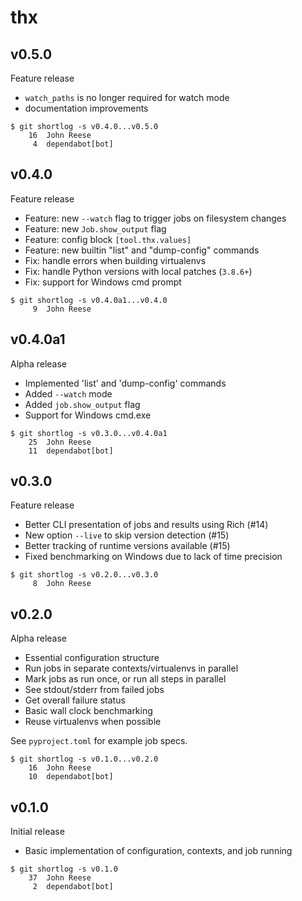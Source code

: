 thx
===

v0.5.0
------

Feature release

- `watch_paths` is no longer required for watch mode
- documentation improvements

```
$ git shortlog -s v0.4.0...v0.5.0
    16	John Reese
     4	dependabot[bot]
```


v0.4.0
------

Feature release

- Feature: new `--watch` flag to trigger jobs on filesystem changes
- Feature: new `Job.show_output` flag
- Feature: config block `[tool.thx.values]`
- Feature: new builtin "list" and "dump-config" commands
- Fix: handle errors when building virtualenvs
- Fix: handle Python versions with local patches (`3.8.6+`)
- Fix: support for Windows cmd prompt

```
$ git shortlog -s v0.4.0a1...v0.4.0
     9	John Reese
```


v0.4.0a1
--------

Alpha release

- Implemented 'list' and 'dump-config' commands
- Added `--watch` mode
- Added `job.show_output` flag
- Support for Windows cmd.exe

```
$ git shortlog -s v0.3.0...v0.4.0a1
    25	John Reese
    11	dependabot[bot]
```


v0.3.0
------

Feature release

- Better CLI presentation of jobs and results using Rich (#14)
- New option `--live` to skip version detection (#15)
- Better tracking of runtime versions available (#15)
- Fixed benchmarking on Windows due to lack of time precision

```
$ git shortlog -s v0.2.0...v0.3.0
     8	John Reese
```


v0.2.0
------

Alpha release

- Essential configuration structure
- Run jobs in separate contexts/virtualenvs in parallel
- Mark jobs as run once, or run all steps in parallel
- See stdout/stderr from failed jobs
- Get overall failure status
- Basic wall clock benchmarking
- Reuse virtualenvs when possible

See `pyproject.toml` for example job specs.

```
$ git shortlog -s v0.1.0...v0.2.0
    16	John Reese
    10	dependabot[bot]
```


v0.1.0
------

Initial release

* Basic implementation of configuration, contexts, and job running

```
$ git shortlog -s v0.1.0
    37	John Reese
     2	dependabot[bot]
```

